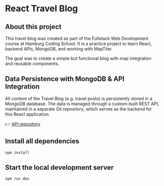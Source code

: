 # React Travel Blog

## About this project
This travel blog was created as part of the Fullstack Web Development course at Hamburg Coding School. It is a practice project to learn React, backend APIs, MongoDB, and working with MapTiler.

The goal was to create a simple but functional blog with map integration and reusable components.

## Data Persistence with MongoDB & API Integration
All content of the Travel Blog (e.g. travel posts) is persistently stored in a MongoDB database. The data is managed through a custom-built REST API, maintained in a separate Git repository, which serves as the backend for this React application.

👉 [API repository](https://github.com/s-zanker/react-travel-blog-api)

## Install all dependencies

```
npm install
```

## Start the local development server

```
npm run dev
```
